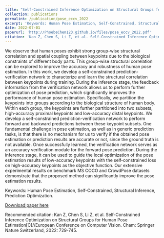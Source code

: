 ```yaml
---
title: "Self-Constrained Inference Optimization on Structural Groups for Human Pose Estimation"
collection: publications
permalink: /publication/pose_eccv_2022
excerpt: 'Keywords: Human Pose Estimation, Self-Constrained, Structural Inference, Prediction Optimization'
date: 2022-07-01
paperurl: 'http://PhoebeChen123.github.io/files/pose_eccv_2022.pdf'
citation: 'Kan Z, Chen S, Li Z, et al. Self-Constrained Inference Optimization on Structural Groups for Human Pose Estimation[C]//European Conference on Computer Vision. Cham: Springer Nature Switzerland, 2022: 729-745.'
---
```

We observe that human poses exhibit strong group-wise structural correlation and spatial coupling between keypoints due to the biological constraints of different body parts. This group-wise structural correlation can be explored to improve the accuracy and robustness of human pose estimation. In this work, we develop a self-constrained prediction-verification network to characterize and learn the structural correlation between keypoints during training. During the inference stage, the feedback information from the verification network allows us to perform further optimization of pose prediction, which significantly improves the performance of human pose estimation. Specifically, we partition the keypoints into groups according to the biological structure of human body. Within each group, the keypoints are further partitioned into two subsets, high-accuracy proximal keypoints and low-accuracy distal keypoints. We develop a self-constrained prediction-verification network to perform forward and backward predictions between these keypoint subsets. One fundamental challenge in pose estimation, as well as in generic prediction tasks, is that there is no mechanism for us to verify if the obtained pose estimation or prediction results are accurate or not, since the ground truth is not available. Once successfully learned, the verification network serves as an accuracy verification module for the forward pose prediction. During the inference stage, it can be used to guide the local optimization of the pose estimation results of low-accuracy keypoints with the self-constrained loss on high-accuracy keypoints as the objective function. Our extensive experimental results on benchmark MS COCO and CrowdPose datasets demonstrate that the proposed method can significantly improve the pose estimation results.

Keywords: Human Pose Estimation, Self-Constrained, Structural Inference, Prediction Optimization.

[Download paper here](http://PhoebeChen123.github.io/files/pose_eccv_2022.pdf)

Recommended citation: Kan Z, Chen S, Li Z, et al. Self-Constrained Inference Optimization on Structural Groups for Human Pose Estimation[C]//European Conference on Computer Vision. Cham: Springer Nature Switzerland, 2022: 729-745.
